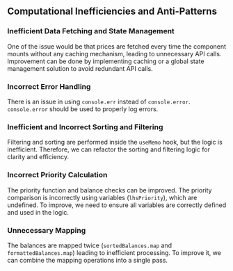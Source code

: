 ## Computational Inefficiencies and Anti-Patterns

### Inefficient Data Fetching and State Management
One of the issue would be that prices are fetched every time the component mounts without any caching mechanism, leading to unnecessary API calls.
Improvement can be done by implementing caching or a global state management solution to avoid redundant API calls.

### Incorrect Error Handling

There is an issue in using `console.err` instead of `console.error`.
`console.error` should be used to properly log errors.

### Inefficient and Incorrect Sorting and Filtering
Filtering and sorting are performed inside the `useMemo` hook, but the logic is inefficient.
Therefore, we can refactor the sorting and filtering logic for clarity and efficiency.

### Incorrect Priority Calculation
The priority function and balance checks can be improved. The priority comparison is incorrectly using variables (`lhsPriority`), which are undefined.
To improve, we need to ensure all variables are correctly defined and used in the logic.

### Unnecessary Mapping
The balances are mapped twice (`sortedBalances.map` and `formattedBalances.map`) leading to inefficient processing.
To improve it, we can combine the mapping operations into a single pass.